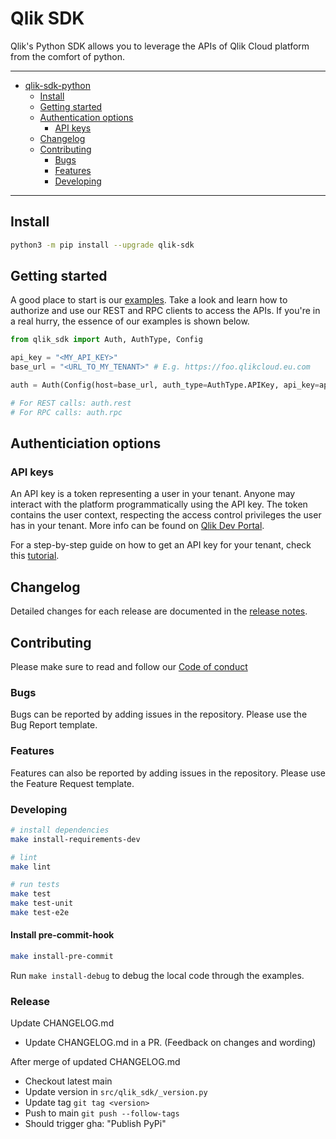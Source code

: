 # Qlik SDK

Qlik's Python SDK allows you to leverage the APIs of Qlik Cloud platform from the comfort of python.

---

- [qlik-sdk-python](#qlik-sdk-python)
  - [Install](#install)
  - [Getting started](#getting-started)
  - [Authentication options](#authentication-options)
    - [API keys](#api-keys)
  - [Changelog](#changelog)
  - [Contributing](#contributing)
    - [Bugs](#bugs)
    - [Features](#features)
    - [Developing](#developing)

---

## Install

```bash
python3 -m pip install --upgrade qlik-sdk
```

## Getting started

A good place to start is our [examples](./examples/). Take a look and learn how to authorize and use our REST and RPC clients to access the APIs. If you're in a real hurry, the essence of our examples is shown below.

```python
from qlik_sdk import Auth, AuthType, Config

api_key = "<MY_API_KEY>"
base_url = "<URL_TO_MY_TENANT>" # E.g. https://foo.qlikcloud.eu.com

auth = Auth(Config(host=base_url, auth_type=AuthType.APIKey, api_key=api_key))

# For REST calls: auth.rest
# For RPC calls: auth.rpc
```

## Authenticiation options

### API keys

An API key is a token representing a user in your tenant. Anyone may interact with the platform programmatically using the API key. The token contains the user context, respecting the access control privileges the user has in your tenant. More info can be found on [Qlik Dev Portal](https://qlik.dev/basics/authentication-options#api-keys).

For a step-by-step guide on how to get an API key for your tenant, check this [tutorial](https://qlik.dev/tutorials/generate-your-first-api-key).

## Changelog

Detailed changes for each release are documented in the [release notes](./CHANGELOG.md).

## Contributing

Please make sure to read and follow our [Code of conduct](https://github.com/qlik-oss/open-source/blob/master/CODE_OF_CONDUCT.md)

### Bugs

Bugs can be reported by adding issues in the repository. Please use the Bug Report template.

### Features

Features can also be reported by adding issues in the repository. Please use the Feature Request template.

### Developing

```bash
# install dependencies
make install-requirements-dev

# lint
make lint

# run tests
make test
make test-unit
make test-e2e
```

#### Install pre-commit-hook

```bash
make install-pre-commit
```

Run `make install-debug` to debug the local code through the examples.

### Release

Update CHANGELOG.md

- Update CHANGELOG.md in a PR. (Feedback on changes and wording)

After merge of updated CHANGELOG.md

- Checkout latest main
- Update version in `src/qlik_sdk/_version.py`
- Update tag `git tag <version>`
- Push to main `git push --follow-tags`
- Should trigger gha: "Publish PyPi"
